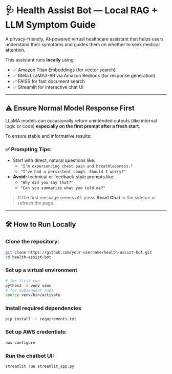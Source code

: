 # 🩺 Health Assist Bot — Local RAG + LLM Symptom Guide

A privacy-friendly, AI-powered virtual healthcare assistant that helps users understand their symptoms and guides them on whether to seek medical attention.

This assistant runs **locally** using:
- ✅ Amazon Titan Embeddings (for vector search)
- ✅ Meta LLaMA3-8B via Amazon Bedrock (for response generation)
- ✅ FAISS for fast document search
- ✅ Streamlit for interactive chat UI

---

## ⚠️ Ensure Normal Model Response First

LLaMA models can occasionally return unintended outputs (like internal logic or code) **especially on the first prompt after a fresh start**.

To ensure stable and informative results:

### ✅ Prompting Tips:
- Start with direct, natural questions like:
  - `"I'm experiencing chest pain and breathlessness."`
  - `"I've had a persistent cough. Should I worry?"`
- **Avoid:** technical or feedback-style prompts like:
  - `"Why did you say that?"`
  - `"Can you summarize what you told me?"`

> If the first message seems off: press **Reset Chat** in the sidebar or refresh the page.

---

## 🛠 How to Run Locally

 ### Clone the repository:
```bash
git clone https://github.com/your-username/health-assist-bot.git
cd health-assist-bot
```
 ### Set up a virtual environment
```bash
# for first run
python3 -m venv venv
# for subsequent runs
source venv/bin/activate 
```
 ### Install required dependencies
```bash
pip install -r requirements.txt
```
 ### Set up AWS credentials:
```bash
aws configure
```
 ### Run the chatbot UI:
```bash
streamlit run streamlit_app.py
```


